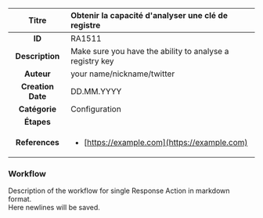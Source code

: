 | Titre                       | Obtenir la capacité d'analyser une clé de registre         |
|:---------------------------:|:--------------------|
| **ID**                      | RA1511            |
| **Description**             | Make sure you have the ability to analyse a registry key   |
| **Auteur**                  | your name/nickname/twitter        |
| **Creation Date**           | DD.MM.YYYY |
| **Catégorie**                | Configuration      |
| **Étapes**                   || 
| **References** |<ul><li>[https://example.com](https://example.com)</li></ul>|

### Workflow

Description of the workflow for single Response Action in markdown format.  
Here newlines will be saved.  
